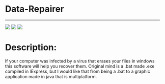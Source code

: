 # Data-Repairer
---
![](https://img.shields.io/badge/version-v1.0.0-blue)
![](https://img.shields.io/badge/build-passing-gree)
![](https://img.shields.io/badge/platform-Win64-yellow)

# Description:
If your computer was infected by a virus that erases your files in windows this software will help you recover them. 
Original mind is a .bat made .exe compiled in IExpress, but I would like that from being a .bat to a graphic application made in java that is multiplatform. 
